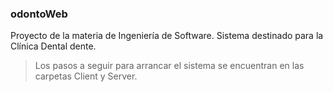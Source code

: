 ### odontoWeb
Proyecto de la materia de Ingeniería de Software. Sistema destinado para la Clínica Dental dente.

> Los pasos a seguir para arrancar el sistema se encuentran en las carpetas Client y Server.
